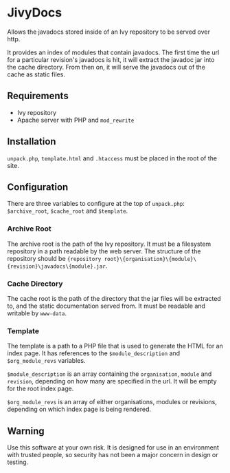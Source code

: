 JivyDocs
=======

Allows the javadocs stored inside of an Ivy repository to be served over http.

It provides an index of modules that contain javadocs.  The first time the url
for a particular revision's javadocs is hit, it will extract the javadoc jar
into the cache directory.  From then on, it will serve the javadocs out of the
cache as static files.

Requirements
------------

* Ivy repository
* Apache server with PHP and `mod_rewrite`

Installation
------------

`unpack.php`, `template.html` and `.htaccess` must be placed in the root of the
site.

Configuration
-------------

There are three variables to configure at the top of `unpack.php`:
`$archive_root`, `$cache_root` and `$template`.

### Archive Root
The archive root is the path of the Ivy repository.  It must be a filesystem
repository in a path readable by the web server.  The structure of the
repository should be
`{repository root}\{organisation}\{module}\{revision}\javadocs\{module}.jar`.

### Cache Directory
The cache root is the path of the directory that the jar files will be
extracted to, and the static documentation served from.  It must be readable
and writable by `www-data`.

### Template
The template is a path to a PHP file that is used to generate the HTML for an
index page.  It has references to the `$module_description` and
`$org_module_revs` variables.

`$module_description` is an array containing the `organisation`, `module` and
`revision`, depending on how many are specified in the url. It will be empty
for the root index page.

`$org_module_revs` is an array of either organisations, modules or revisions,
depending on which index page is being rendered.

Warning
-------

Use this software at your own risk. It is designed for use in an environment
with trusted people, so security has not been a major concern in design or
testing. 
